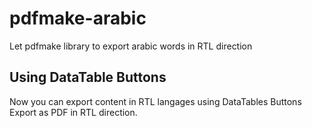 # pdfmake-arabic
Let pdfmake library to export arabic words in RTL direction

## Using DataTable Buttons
Now you can export content in RTL langages using DataTables Buttons Export as PDF in RTL direction.
